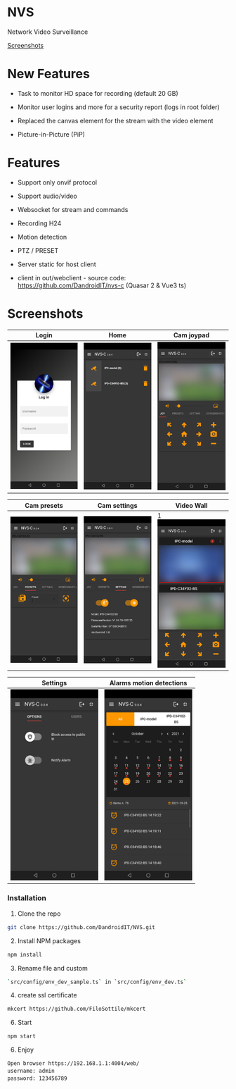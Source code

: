 # NVS

Network Video Surveillance

[Screenshots](#screenshots)

# New Features

- Task to monitor HD space for recording (default 20 GB)

- Monitor user logins and more for a security report (logs in root folder)

- Replaced the canvas element for the stream with the video element

- Picture-in-Picture (PiP)

# Features

- Support only onvif protocol

- Support audio/video

- Websocket for stream and commands

- Recording H24

- Motion detection

- PTZ / PRESET

- Server static for host client

- client in out/webclient - source code: https://github.com/DandroidIT/nvs-c (Quasar 2 & Vue3 ts)

# Screenshots

| Login                                                                                                  | Home                                                                                                 | Cam joypad                                                                                                       |
| ------------------------------------------------------------------------------------------------------ | ---------------------------------------------------------------------------------------------------- | ---------------------------------------------------------------------------------------------------------------- |
| <img width="200" src=".readme/view_login.jpg" alt="view_login.jpg" width="whatever" height="whatever"> | <img width="200" src=".readme/view_home.jpg" alt="view_home.jpg" width="whatever" height="whatever"> | <img width="200" src=".readme/view_cam_joypad.jpg" alt="view_cam_joypad.jpg" width="whatever" height="whatever"> |

| Cam presets                                                                                                      | Cam settings                                                                                                         | Video Wall                                                                                                          |
| ---------------------------------------------------------------------------------------------------------------- | -------------------------------------------------------------------------------------------------------------------- | ------------------------------------------------------------------------------------------------------------------- |
| <img width="200" src=".readme/view_cam_preset.jpg" alt="view_cam_preset.jpg" width="whatever" height="whatever"> | <img width="200" src=".readme/view_cam_settings.jpg" alt="view_cam_settings.jpg" width="whatever" height="whatever"> | 1<img width="200" src=".readme/view_videowall.jpg" alt="view_cam_videowall.jpg" width="whatever" height="whatever"> |

| Settings                                                                                                     | Alarms motion detections                                                                                 |
| ------------------------------------------------------------------------------------------------------------ | -------------------------------------------------------------------------------------------------------- |
| <img width="200" src=".readme/view_settings.jpg" alt="view_settings.jpg" width="whatever" height="whatever"> | <img width="200" src=".readme/view_alarms.jpg" alt="view_alarms.jpg" width="whatever" height="whatever"> |

### Installation

1. Clone the repo

```sh
git clone https://github.com/DandroidIT/NVS.git
```

2. Install NPM packages

```sh
npm install
```

3. Rename file and custom

```sh
`src/config/env_dev_sample.ts` in `src/config/env_dev.ts`
```

4. create ssl certificate

```sh
mkcert https://github.com/FiloSottile/mkcert
```

6. Start

```sh
npm start
```

6. Enjoy

```sh
Open browser https://192.168.1.1:4004/web/
username: admin
password: 123456789
```
